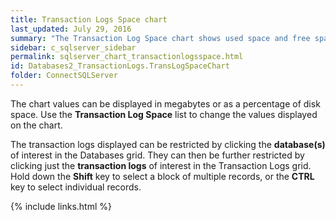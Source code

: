 ```yaml
---
title: Transaction Logs Space chart
last_updated: July 29, 2016
summary: "The Transaction Log Space chart shows used space and free space for each of the selected database's transaction logs."
sidebar: c_sqlserver_sidebar
permalink: sqlserver_chart_transactionlogsspace.html
id: Databases2_TransactionLogs.TransLogSpaceChart
folder: ConnectSQLServer
---
```




The chart values can be displayed in megabytes or as a percentage of disk space. Use the **Transaction Log Space** list  to change the values displayed on the chart.

The transaction logs displayed can be restricted by clicking the **database(s)** of interest in the Databases grid. They can then be further restricted by clicking just the **transaction logs** of interest in the Transaction Logs grid. Hold down the **Shift** key to select a block of multiple records, or the **CTRL** key to select individual records.


{% include links.html %}
